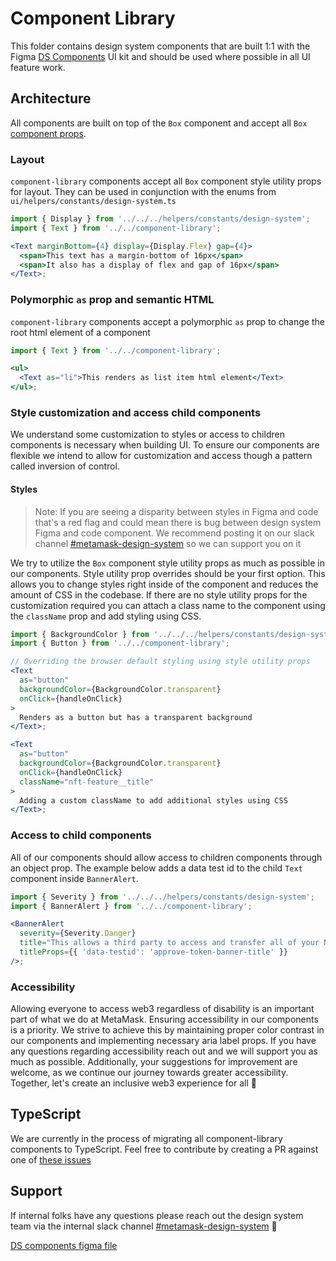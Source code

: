 # Component Library

This folder contains design system components that are built 1:1 with the Figma [DS Components](https://www.figma.com/file/HKpPKij9V3TpsyMV1TpV7C/DS-Components?node-id=16-6) UI kit and should be used where possible in all UI feature work.

## Architecture

All components are built on top of the `Box` component and accept all `Box` [component props](https://metamask.github.io/metamask-storybook/?path=/docs/components-componentlibrary-box--docs#props).

### Layout

`component-library` components accept all `Box` component style utility props for layout. They can be used in conjunction with the enums from `ui/helpers/constants/design-system.ts`

```jsx
import { Display } from '../../../helpers/constants/design-system';
import { Text } from '../../component-library';

<Text marginBottom={4} display={Display.Flex} gap={4}>
  <span>This text has a margin-bottom of 16px</span>
  <span>It also has a display of flex and gap of 16px</span>
</Text>;
```

### Polymorphic `as` prop and semantic HTML

`component-library` components accept a polymorphic `as` prop to change the root html element of a component

```jsx
import { Text } from '../../component-library';

<ul>
  <Text as="li">This renders as list item html element</Text>
</ul>;
```

### Style customization and access child components

We understand some customization to styles or access to children components is necessary when building UI. To ensure our components are flexible we intend to allow for customization and access though a pattern called inversion of control.

#### Styles

> Note: If you are seeing a disparity between styles in Figma and code that's a red flag and could mean there is bug between design system Figma and code component. We recommend posting it on our slack channel [#metamask-design-system](https://consensys.slack.com/archives/C0354T27M5M) so we can support you on it

We try to utilize the `Box` component style utility props as much as possible in our components. Style utility prop overrides should be your first option. This allows you to change styles right inside of the component and reduces the amount of CSS in the codebase. If there are no style utility props for the customization required you can attach a class name to the component using the `className` prop and add styling using CSS.

```jsx
import { BackgroundColor } from '../../../helpers/constants/design-system';
import { Button } from '../../component-library';

// Overriding the browser default styling using style utility props
<Text
  as="button"
  backgroundColor={BackgroundColor.transparent}
  onClick={handleOnClick}
>
  Renders as a button but has a transparent background
</Text>;

<Text
  as="button"
  backgroundColor={BackgroundColor.transparent}
  onClick={handleOnClick}
  className="nft-feature__title"
>
  Adding a custom className to add additional styles using CSS
</Text>;
```

### Access to child components

All of our components should allow access to children components through an object prop. The example below adds a data test id to the child `Text` component inside `BannerAlert`.

```jsx
import { Severity } from '../../../helpers/constants/design-system';
import { BannerAlert } from '../../component-library';

<BannerAlert
  severity={Severity.Danger}
  title="This allows a third party to access and transfer all of your NFTs"
  titleProps={{ 'data-testid': 'approve-token-banner-title' }}
/>;
```

### Accessibility

Allowing everyone to access web3 regardless of disability is an important part of what we do at MetaMask. Ensuring accessibility in our components is a priority. We strive to achieve this by maintaining proper color contrast in our components and implementing necessary aria label props. If you have any questions regarding accessibility reach out and we will support you as much as possible. Additionally, your suggestions for improvement are welcome, as we continue our journey towards greater accessibility. Together, let's create an inclusive web3 experience for all 🦾

## TypeScript

We are currently in the process of migrating all component-library components to TypeScript. Feel free to contribute by creating a PR against one of [these issues](https://github.com/MetaMask/metamask-extension/issues?q=is%3Aissue+is%3Aopen+DS%2FExtension%2F2023%2FQ2%2FO1%2FKR3)

## Support

If internal folks have any questions please reach out the design system team via the internal slack channel [#metamask-design-system](https://consensys.slack.com/archives/C0354T27M5M) 💁

[DS components figma file](https://www.figma.com/file/HKpPKij9V3TpsyMV1TpV7C/DS-Components?node-id=16%3A6)
